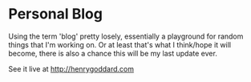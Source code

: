 # Personal Blog

Using the term 'blog' pretty losely, essentially a playground for random things that I'm working on. Or at least that's what I think/hope it will become, there is also a chance this will be my last update ever.

See it live at http://henrygoddard.com
